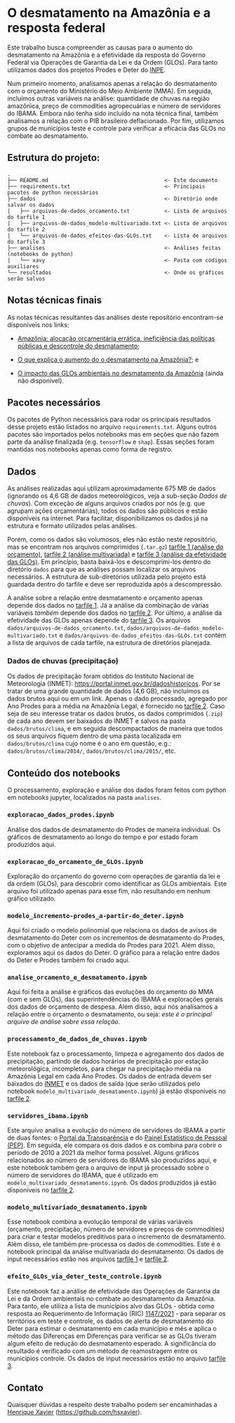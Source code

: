 # O desmatamento na Amazônia e a resposta federal

Este trabalho busca compreender as causas para o aumento do desmatamento na Amazônia
e a efetividade da resposta do Governo Federal via Operações de Garantia da Lei e da
Ordem (GLOs). Para tanto utilizamos dados dos projetos Prodes e Deter do [INPE](https://www.gov.br/inpe/pt-br).

Num primeiro momento, analisamos apenas a relação do desmatamento com o orçamento do Ministério do Meio Ambiente (MMA).
Em seguida, incluímos outras variáveis na análise: quantidade de chuvas na região amazônica, preço de commodities agropecuárias
e número de servidores do IBAMA. Embora não tenha sido incluído na nota técnica final, também analisamos a relação com o
PIB brasileiro deflacionado. Por fim, utilizamos grupos de municípios teste e controle para verificar a eficácia das GLOs
no combate ao desmatamento.

## Estrutura do projeto:

    .
    ├── README.md                                     <- Este documento
    ├── requirements.txt                              <- Principais pacotes de python necessários
    ├── dados                                         <- Diretório onde salvar os dados
    |   ├── arquivos-de-dados_orcamento.txt           <- Lista de arquivos do tarfile 1
    |   ├── arquivos-de-dados_modelo-multivariado.txt <- Lista de arquivos do tarfile 2
    |   └── arquivos-de-dados_efeitos-das-GLOs.txt    <- Lista de arquivos do tarfile 3
    ├── analises                                      <- Análises feitas (notebooks de python)
    |   └── xavy                                      <- Pasta com códigos auxiliares
    └── resultados                                    <- Onde os gráficos serão salvos
    

## Notas técnicas finais

As notas técnicas resultantes das análises deste repositório encontram-se disponíveis nos links:

* [Amazônia: alocação orçamentária errática, ineficiência das políticas públicas e descontrole do desmatamento](http://dados.movimentoacredito.org/notas_tecnicas/Nota_Tecnica_Desmatamento_e_Orcamento.pdf);

* [O que explica o aumento do o desmatamento na Amazônia?](http://dados.movimentoacredito.org/notas_tecnicas/Nota_Tecnica_O_que_explica_o_desmatamento.pdf); e

* [O impacto das GLOs ambientais no desmatamento da Amazônia](http://) (ainda não disponível).

## Pacotes necessários

Os pacotes de Python necessários para rodar os principais resultados desse projeto estão listados no
arquivo `requirements.txt`. Alguns outros pacotes são importados pelos notebooks mas em seções que não
fazem parte da análise finalizada (e.g. `tensorflow` e `shap`). Essas seções foram mantidas nos notebooks
apenas como forma de registro.

## Dados

As análises realizadas aqui utilizam aproximadamente 675 MB de dados (ignorando os 4,6 GB de dados meteorológicos, veja a sub-seção _Dados de chuvas_).
Com exceção de alguns arquivos criados por nós (e.g. que agrupam ações orçamentárias), todos
os dados são públicos e estão disponíveis na internet. Para facilitar, disponibilizamos os dados já na estrutura e formato utilizados pelas análises.

Porém, como os dados são volumosos, eles não estão neste repositório, mas se encontram nos arquivos comprimidos (`.tar.gz`)
[tarfile 1 (análise do orçamento)](https://storage.googleapis.com/gab-compartilhado-publico/desmatamento/dados-desmatamento-orcamento.tar.gz),
[tarfile 2 (análise multivariada)](https://storage.googleapis.com/gab-compartilhado-publico/desmatamento/dados-modelo-multivariado.tar.gz) e
[tarfile 3 (análise da efetividade das GLOs)](https://storage.googleapis.com/gab-compartilhado-publico/desmatamento/dados-efeito-GLOs.tar.gz).
Em princípio, basta baixá-los e descomprimi-los dentro do diretório `dados` para que as análises possam localizar
os arquivos necessários. A estrutura de sub-diretórios utilizada pelo projeto está guardada dentro do tarfile e deve ser reproduzida após a descompressão.

A análise sobre a relação entre desmatamento e orçamento apenas depende dos dados no
[tarfile 1](https://storage.googleapis.com/gab-compartilhado-publico/desmatamento/dados-desmatamento-orcamento.tar.gz). Já a análise da combinação de
várias variáveis _também_ depende dos dados no [tarfile 2](https://storage.googleapis.com/gab-compartilhado-publico/desmatamento/dados-modelo-multivariado.tar.gz).
Por último, a análise da efetividade das GLOs apenas depende do [tarfile 3](https://storage.googleapis.com/gab-compartilhado-publico/desmatamento/dados-efeito-GLOs.tar.gz). 
Os arquivos `dados/arquivos-de-dados_orcamento.txt`, `dados/arquivos-de-dados_modelo-multivariado.txt` e `dados/arquivos-de-dados_efeitos-das-GLOs.txt`
contém a lista de arquivos de cada tarfile, na estrutura de diretórios planejada.


### Dados de chuvas (precipitação)

Os dados de precipitação foram obtidos do Instituto Nacional de Meteorologia (INMET): <https://portal.inmet.gov.br/dadoshistoricos>. Por se tratar de uma
grande quantidade de dados (4,6 GB), não incluímos os dados brutos aqui ou em um link. Apenas o dado processado, agregado por Ano Prodes para a média na
Amazônia Legal, é fornecido no [tarfile 2](https://storage.googleapis.com/gab-compartilhado-publico/desmatamento/dados-modelo-multivariado.tar.gz).
Caso seja de seu interesse tratar os dados brutos, os dados comprimidos (`.zip`) de cada ano
devem ser baixados do INMET e salvos na pasta `dados/brutos/clima`, e em seguida descompactados de maneira que todos os seus arquivos fiquem dentro
de uma pasta localizada em `dados/brutos/clima` cujo nome é o ano em questão, e.g.: `dados/brutos/clima/2014/`, `dados/brutos/clima/2015/`, etc. 

## Conteúdo dos notebooks

O processamento, exploração e análise dos dados foram feitos com python em notebooks jupyter,
localizados na pasta `analises`.

### `exploracao_dados_prodes.ipynb`

Análise dos dados de desmatamento do Prodes de maneira individual. Os gráficos de desmatamento ao longo do tempo
e por estado foram produzidos aqui.

### `exploracao_do_orcamento_de_GLOs.ipynb`

Exploração do orçamento do governo com operações de garantia da lei e da ordem (GLOs), para descobrir como identificar as
GLOs ambientais. Este arquivo foi utilizado apenas para esse fim, não resultando em nenhum gráfico utilizado.

### `modelo_incremento-prodes_a-partir-do_deter.ipynb`

Aqui foi criado o modelo polinomial que relaciona os dados de avisos de desmatamento do Deter com os incrementos de
desmatamento do Prodes, com o objetivo de antecipar a medida do Prodes para 2021. Além disso, exploramos aqui os dados
do Deter. O gráfico para a relação entre dados do Deter e Prodes também foi criado aqui.

### `analise_orcamento_e_desmatamento.ipynb`

Aqui foi feita a análise e gráficos das evoluções do orçamento do MMA (com e sem GLOs), das superintendências do IBAMA e
explorações gerais dos dados de orçamento de despesa. Além disso, aqui nós analisamos a relação entre o orçamento o desmatamento,
ou seja: _este é o principal arquivo de análise sobre essa relação_.

### `processamento_de_dados_de_chuvas.ipynb`

Este notebook faz o processamento, limpeza e agregamento dos dados de precipitação, partindo de dados horários de precipitação por
estação meteorológica, incompletos, para chegar na precipitação média na Amazônia Legal em cada Ano Prodes. Os dados de entrada devem ser baixados
do [INMET](https://portal.inmet.gov.br/dadoshistoricos) e os dados de saída (que serão utilizados pelo notebook
`modelo_multivariado_desmatamento.ipynb`) já estão disponíveis no
[tarfile 2](https://storage.googleapis.com/gab-compartilhado-publico/desmatamento/dados-modelo-multivariado.tar.gz).

### `servidores_ibama.ipynb`

Este arquivo analisa a evolução do número de servidores do IBAMA a partir de duas fontes: o
[Portal da Transparência](http://www.portaltransparencia.gov.br/download-de-dados/servidores) e do
[Painel Estatístico de Pessoal (PEP)](https://www.gov.br/economia/pt-br/acesso-a-informacao/servidores/servidores-publicos/painel-estatistico-de-pessoal).
Em seguida, ele compara os dois dados e os combina para cobrir o período de 2010 a 2021 da melhor forma possível. Alguns gráficos relacionados
ao número de servidores do IBAMA são produzidos aqui, e este notebook também gera o arquivo de input já processado sobre o número de
servidores do IBAMA, que é utilizado em `modelo_multivariado_desmatamento.ipynb`. Os dados produzidos já estão disponíveis no
[tarfile 2](https://storage.googleapis.com/gab-compartilhado-publico/desmatamento/dados-modelo-multivariado.tar.gz). 

### `modelo_multivariado_desmatamento.ipynb`

Esse notebook combina a evolução temporal de várias variáveis (orçamento, precipitação, número de servidores e preços de commodities) para
criar e testar modelos preditivos para o incremento de desmatamento. Além disso, ele também pre-processa os dados de commodities. Este é o
notebook principal da análise multivariada do desmatamento. Os dados de input necessários estão nos arquivos
[tarfile 1](https://storage.googleapis.com/gab-compartilhado-publico/desmatamento/dados-desmatamento-orcamento.tar.gz)
e [tarfile 2](https://storage.googleapis.com/gab-compartilhado-publico/desmatamento/dados-modelo-multivariado.tar.gz).

### `efeito_GLOs_via_deter_teste_controle.ipynb`

Este notebook faz a análise de efetividade das Operações de Garantia da Lei e da Ordem ambientais no combate ao desmatamento da Amazônia.
Para tanto, ele utiliza a lista de municípios alvo das GLOs - obtida como resposta ao Requerimento de Informação
(RIC) [1147/2021](https://www.camara.leg.br/proposicoesWeb/fichadetramitacao?idProposicao=2298361) - para separar os territórios em teste
e controle, os dados de alerta de desmatamento do Deter para estimar o desmatamento em cada município e mês
e aplica o método das Diferenças em Diferenças para verificar se as GLOs tiveram algum efeito de redução do desmatamento
esperado. A significância do resultado é verificado com um método de reamostragem entre os municípios controle.
Os dados de input necessários estão no arquivo
[tarfile 3](https://storage.googleapis.com/gab-compartilhado-publico/desmatamento/dados-efeito-GLOs.tar.gz).

## Contato

Quaisquer dúvidas a respeito deste trabalho podem ser encaminhadas a [Henrique Xavier](http://henriquexavier.net) (<https://github.com/hsxavier>).